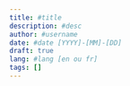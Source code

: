 ```yaml
---
title: #title
description: #desc
author: #username
date: #date [YYYY]-[MM]-[DD]
draft: true
lang: #lang [en ou fr]
tags: []
---
```


